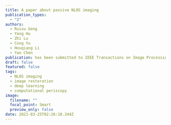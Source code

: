 ```yaml
---
title: A paper about passive NLOS imaging
publication_types:
  - "2"
authors:
  - Ruixu Geng 
  - Yang Hu
  - Zhi Lu
  - Cong Yu
  - Houqiang Li
  - Yan Chen
publication: has been submitted to IEEE Transactions on Image Processing
draft: false
featured: false
tags:
  - NLOS imaging
  - image restoration
  - deep learning
  - computational periscopy
image:
  filename: ""
  focal_point: Smart
  preview_only: false
date: 2021-03-25T02:26:10.244Z
---
```

